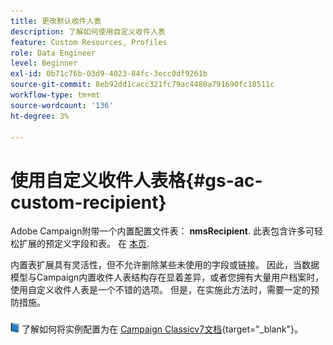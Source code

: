 ```yaml
---
title: 更改默认收件人表
description: 了解如何使用自定义收件人表
feature: Custom Resources, Profiles
role: Data Engineer
level: Beginner
exl-id: 0b71c76b-03d9-4023-84fc-3ecc0df9261b
source-git-commit: 8eb92dd1cacc321fc79ac4480a791690fc18511c
workflow-type: tm+mt
source-wordcount: '136'
ht-degree: 3%

---
```


# 使用自定义收件人表格{#gs-ac-custom-recipient}

Adobe Campaign附带一个内置配置文件表： **nmsRecipient**. 此表包含许多可轻松扩展的预定义字段和表。 在 [本页](datamodel.md#ootb-profiles).

内置表扩展具有灵活性，但不允许删除某些未使用的字段或链接。 因此，当数据模型与Campaign内置收件人表结构存在显着差异，或者您拥有大量用户档案时，使用自定义收件人表是一个不错的选项。  但是，在实施此方法时，需要一定的预防措施。

![](../assets/do-not-localize/book.png) 了解如何将实例配置为在 [Campaign Classicv7文档](https://experienceleague.adobe.com/docs/campaign-classic/using/configuring-campaign-classic/use-a-custom-recipient-table/about-custom-recipient-table.html){target=&quot;_blank&quot;}。